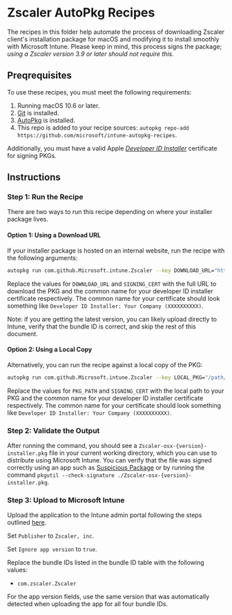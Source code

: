 # Zscaler AutoPkg Recipes

The recipes in this folder help automate the process of downloading Zscaler client's installation package for macOS and modifying it to install smoothly with Microsoft Intune. Please keep in mind, this process signs the package; *using a Zscaler version 3.9 or later should not require this.*

## Preqrequisites

To use these recipes, you must meet the following requirements:

1. Running macOS 10.6 or later.
2. [Git](https://git-scm.com/) is installed.
3. [AutoPkg](https://github.com/autopkg/autopkg/wiki/Getting-Started) is installed.
4. This repo is added to your recipe sources: `autopkg repo-add https://github.com/microsoft/intune-autopkg-recipes`.

Additionally, you must have a valid Apple [*Developer ID Installer*](https://developer.apple.com/help/account/create-certificates/create-developer-id-certificates/) certificate for signing PKGs.

## Instructions

### Step 1: Run the Recipe

There are two ways to run this recipe depending on where your installer package lives.

#### Option 1: Using a Download URL

If your installer package is hosted on an internal website, run the recipe with the following arguments:

```zsh
autopkg run com.github.Microsoft.intune.Zscaler --key DOWNLOAD_URL="https://yourwebsite.com/path/to/Zscaler.pkg" --key SIGNING_CERT="<cert common name>"
```

Replace the values for `DOWNLOAD_URL` and `SIGNING_CERT` with the full URL to download the PKG and the common name for your developer ID installer certificate respectively. The common name for your certificate should look something like `Developer ID Installer: Your Company (XXXXXXXXXX)`.

Note: if you are getting the latest version, you can likely upload directly to Intune, verify that the bundle ID is correct, and skip the rest of this document.

#### Option 2: Using a Local Copy

Alternatively, you can run the recipe against a local copy of the PKG:

```zsh
autopkg run com.github.Microsoft.intune.Zscaler --key LOCAL_PKG="/path/to/your/local/zscaler.pkg" --key SIGNING_CERT="<cert common name>"
```

Replace the values for `PKG_PATH` and `SIGNING_CERT` with the local path to your PKG and the common name for your developer ID installer certificate respectively. The common name for your certificate should look something like `Developer ID Installer: Your Company (XXXXXXXXXX)`.

### Step 2: Validate the Output

After running the command, you should see a `Zscaler-osx-{version}-installer.pkg` file in your current working directory, which you can use to distribute using Microsoft Intune. You can verify that the file was signed correctly using an app such as [Suspicious Package](https://mothersruin.com/software/SuspiciousPackage/) or by running the command `pkgutil --check-signature ./Zscaler-osx-{version}-installer.pkg`.

### Step 3: Upload to Microsoft Intune

Upload the application to the Intune admin portal following the steps outlined [here](https://learn.microsoft.com/en-us/mem/intune/apps/lob-apps-macos).

Set `Publisher` to `Zscaler, inc`.

Set `Ignore app version` to `true`.

Replace the bundle IDs listed in the bundle ID table with the following values:
- `com.zscaler.Zscaler`

For the app version fields, use the same version that was automatically detected when uploading the app for all four bundle IDs.